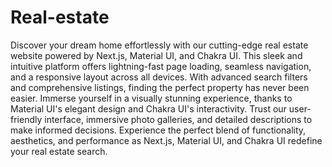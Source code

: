# Real-estate

Discover your dream home effortlessly with our cutting-edge real estate website powered by Next.js, Material UI, and Chakra UI. This sleek and intuitive platform offers lightning-fast page loading, seamless navigation, and a responsive layout across all devices. With advanced search filters and comprehensive listings, finding the perfect property has never been easier. Immerse yourself in a visually stunning experience, thanks to Material UI's elegant design and Chakra UI's interactivity. Trust our user-friendly interface, immersive photo galleries, and detailed descriptions to make informed decisions. Experience the perfect blend of functionality, aesthetics, and performance as Next.js, Material UI, and Chakra UI redefine your real estate search.
